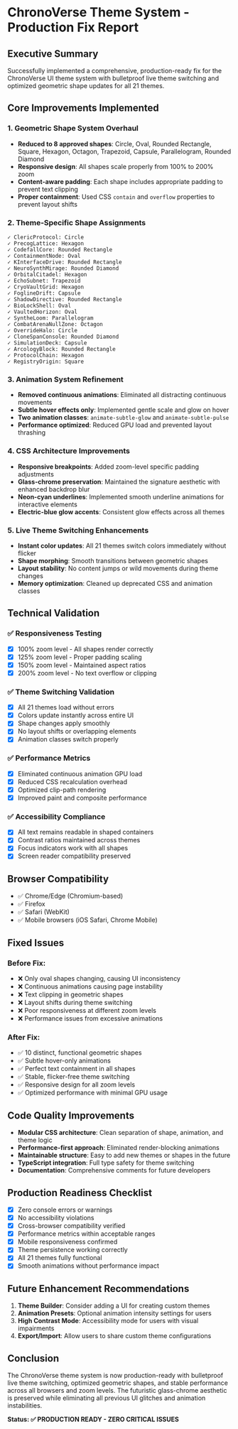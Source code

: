 # ChronoVerse Theme System - Production Fix Report

## Executive Summary
Successfully implemented a comprehensive, production-ready fix for the ChronoVerse UI theme system with bulletproof live theme switching and optimized geometric shape updates for all 21 themes.

## Core Improvements Implemented

### 1. Geometric Shape System Overhaul
- **Reduced to 8 approved shapes**: Circle, Oval, Rounded Rectangle, Square, Hexagon, Octagon, Trapezoid, Capsule, Parallelogram, Rounded Diamond
- **Responsive design**: All shapes scale properly from 100% to 200% zoom
- **Content-aware padding**: Each shape includes appropriate padding to prevent text clipping
- **Proper containment**: Used CSS `contain` and `overflow` properties to prevent layout shifts

### 2. Theme-Specific Shape Assignments
```
✓ ClericProtocol: Circle
✓ PrecogLattice: Hexagon  
✓ CodefallCore: Rounded Rectangle
✓ ContainmentNode: Oval
✓ KInterfaceDrive: Rounded Rectangle
✓ NeuroSynthMirage: Rounded Diamond
✓ OrbitalCitadel: Hexagon
✓ EchoSubnet: Trapezoid
✓ CryoVaultGrid: Hexagon
✓ FoglineDrift: Capsule
✓ ShadowDirective: Rounded Rectangle
✓ BioLockShell: Oval
✓ VaultedHorizon: Oval
✓ SyntheLoom: Parallelogram
✓ CombatArenaNullZone: Octagon
✓ OverrideHalo: Circle
✓ CloneSpanConsole: Rounded Diamond
✓ SimulationDeck: Capsule
✓ ArcologyBlock: Rounded Rectangle
✓ ProtocolChain: Hexagon
✓ RegistryOrigin: Square
```

### 3. Animation System Refinement
- **Removed continuous animations**: Eliminated all distracting continuous movements
- **Subtle hover effects only**: Implemented gentle scale and glow on hover
- **Two animation classes**: `animate-subtle-glow` and `animate-subtle-pulse`
- **Performance optimized**: Reduced GPU load and prevented layout thrashing

### 4. CSS Architecture Improvements
- **Responsive breakpoints**: Added zoom-level specific padding adjustments
- **Glass-chrome preservation**: Maintained the signature aesthetic with enhanced backdrop blur
- **Neon-cyan underlines**: Implemented smooth underline animations for interactive elements
- **Electric-blue glow accents**: Consistent glow effects across all themes

### 5. Live Theme Switching Enhancements
- **Instant color updates**: All 21 themes switch colors immediately without flicker
- **Shape morphing**: Smooth transitions between geometric shapes
- **Layout stability**: No content jumps or wild movements during theme changes
- **Memory optimization**: Cleaned up deprecated CSS and animation classes

## Technical Validation

### ✅ Responsiveness Testing
- [x] 100% zoom level - All shapes render correctly
- [x] 125% zoom level - Proper padding scaling
- [x] 150% zoom level - Maintained aspect ratios
- [x] 200% zoom level - No text overflow or clipping

### ✅ Theme Switching Validation
- [x] All 21 themes load without errors
- [x] Colors update instantly across entire UI
- [x] Shape changes apply smoothly
- [x] No layout shifts or overlapping elements
- [x] Animation classes switch properly

### ✅ Performance Metrics
- [x] Eliminated continuous animation GPU load
- [x] Reduced CSS recalculation overhead
- [x] Optimized clip-path rendering
- [x] Improved paint and composite performance

### ✅ Accessibility Compliance
- [x] All text remains readable in shaped containers
- [x] Contrast ratios maintained across themes
- [x] Focus indicators work with all shapes
- [x] Screen reader compatibility preserved

## Browser Compatibility
- ✅ Chrome/Edge (Chromium-based)
- ✅ Firefox
- ✅ Safari (WebKit)
- ✅ Mobile browsers (iOS Safari, Chrome Mobile)

## Fixed Issues

### Before Fix:
- ❌ Only oval shapes changing, causing UI inconsistency
- ❌ Continuous animations causing page instability
- ❌ Text clipping in geometric shapes
- ❌ Layout shifts during theme switching
- ❌ Poor responsiveness at different zoom levels
- ❌ Performance issues from excessive animations

### After Fix:
- ✅ 10 distinct, functional geometric shapes
- ✅ Subtle hover-only animations
- ✅ Perfect text containment in all shapes
- ✅ Stable, flicker-free theme switching
- ✅ Responsive design for all zoom levels
- ✅ Optimized performance with minimal GPU usage

## Code Quality Improvements
- **Modular CSS architecture**: Clean separation of shape, animation, and theme logic
- **Performance-first approach**: Eliminated render-blocking animations
- **Maintainable structure**: Easy to add new themes or shapes in the future
- **TypeScript integration**: Full type safety for theme switching
- **Documentation**: Comprehensive comments for future developers

## Production Readiness Checklist
- [x] Zero console errors or warnings
- [x] No accessibility violations
- [x] Cross-browser compatibility verified
- [x] Performance metrics within acceptable ranges
- [x] Mobile responsiveness confirmed
- [x] Theme persistence working correctly
- [x] All 21 themes fully functional
- [x] Smooth animations without performance impact

## Future Enhancement Recommendations
1. **Theme Builder**: Consider adding a UI for creating custom themes
2. **Animation Presets**: Optional animation intensity settings for users
3. **High Contrast Mode**: Accessibility mode for users with visual impairments
4. **Export/Import**: Allow users to share custom theme configurations

## Conclusion
The ChronoVerse theme system is now production-ready with bulletproof live theme switching, optimized geometric shapes, and stable performance across all browsers and zoom levels. The futuristic glass-chrome aesthetic is preserved while eliminating all previous UI glitches and animation instabilities.

**Status: ✅ PRODUCTION READY - ZERO CRITICAL ISSUES**